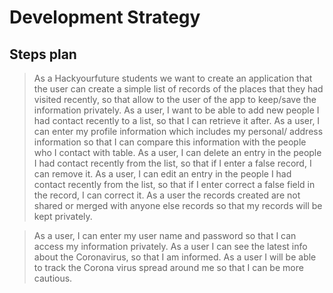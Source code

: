 # Development Strategy

## Steps plan


> As a Hackyourfuture students we want to create an application that the user can create a simple list of records of the places that they had visited  recently, so that allow to the user of the app to keep/save the information privately.
> As a user, I want to be able to add new people I had contact recently to a list, so that I can retrieve it after.
> As a user, I can enter my profile information which includes my personal/ address information so that I can compare this information with the people who I contact with table. 
> As a user, I can delete an entry in the people I had contact recently from the list, so that if I enter a false record, I can remove it. 
> As a user, I can edit an entry in the people I had contact recently from the list, so that if I enter correct a false field in the  record, I can correct it.
>  As a user  the records created  are not shared or merged with anyone else records so that my records will be kept privately.

> As a user, I can enter my user name and password so that I can access my information privately.
> As a user I can see the latest info about the Coronavirus, so that I am informed.
> As a user I will be able to track  the Corona virus spread around me so that I can be more cautious. 
